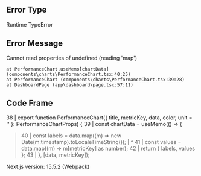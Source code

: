 ## Error Type
Runtime TypeError

## Error Message
Cannot read properties of undefined (reading 'map')


    at PerformanceChart.useMemo[chartData] (components\charts\PerformanceChart.tsx:40:25)
    at PerformanceChart (components\charts\PerformanceChart.tsx:39:28)
    at DashboardPage (app\dashboard\page.tsx:57:11)

## Code Frame
  38 | export function PerformanceChart({ title, metricKey, data, color, unit = '' }: PerformanceChartProps) {
  39 |   const chartData = useMemo(() => {
> 40 |     const labels = data.map((m) => new Date(m.timestamp).toLocaleTimeString());
     |                         ^
  41 |     const values = data.map((m) => m[metricKey] as number);
  42 |     return { labels, values };
  43 |   }, [data, metricKey]);

Next.js version: 15.5.2 (Webpack)
